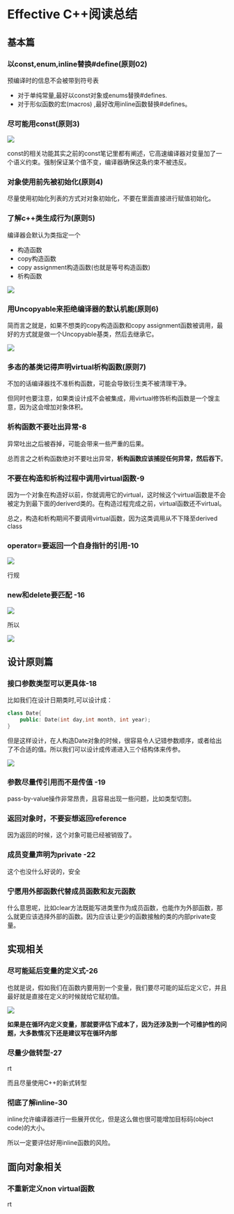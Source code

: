 # Effective C++阅读总结

## 基本篇

### 以const,enum,inline替换#define(原则02)
预编译时的信息不会被带到符号表

 - 对于单纯常量,最好以const对象或enums替换#defines.
 - 对于形似函数的宏(macros) ,最好改用inline函数替换#defines。

### 尽可能用const(原则3)

![](image/eff0.png)

const的相关功能其实之前的const笔记里都有阐述，它高速编译器对变量加了一个语义约束。强制保证某个值不变，编译器确保这条约束不被违反。

### 对象使用前先被初始化(原则4)
尽量使用初始化列表的方式对对象初始化，不要在里面直接进行赋值初始化。

### 了解c++类生成行为(原则5)
编译器会默认为类指定一个 

 - 构造函数
 - copy构造函数
 - copy assignment构造函数(也就是等号构造函数)
 - 析构函数

![](image/eff2.png)

### 用Uncopyable来拒绝编译器的默认机能(原则6)
简而言之就是，如果不想类的copy构造函数和copy assignment函数被调用，最好的方式就是做一个Uncopyable基类，然后去继承它。

![](image/eff3.png)

### 多态的基类记得声明virtual析构函数(原则7)
不加的话编译器找不准析构函数，可能会导致衍生类不被清理干净。

但同时也要注意，如果类设计成不会被集成，用virtual修饰析构函数是一个馊主意，因为这会增加对象体积。

### 析构函数不要吐出异常-8
异常吐出之后被吞掉，可能会带来一些严重的后果。

总而言之之析构函数绝对不要吐出异常，**析构函数应该捕捉任何异常，然后吞下**。

### 不要在构造和析构过程中调用virtual函数-9
因为一个对象在构造好以前，你就调用它的virtual，这时候这个virtual函数是不会被定为到最下面的deriverd类的。在构造过程完成之前，virtual函数还不virtual。

总之，构造和析构期间不要调用virtual函数，因为这类调用从不下降至derived class

### operator=要返回一个自身指针的引用-10

![](image/eff4.png)

行规

### new和delete要匹配 -16
![](image/eff5.png)


所以

![](image/eff6.png)

## 设计原则篇

### 接口参数类型可以更具体-18
比如我们在设计日期类时,可以设计成：

``` c++
class Date{
    public: Date(int day,int month, int year);
}
```

但是这样设计，在人构造Date对象的时候，很容易令人记错参数顺序，或者给出了不合适的值。所以我们可以设计成传递进入三个结构体来传参。

![](image/eff7.png)

### 参数尽量传引用而不是传值 -19
pass-by-value操作非常昂贵，且容易出现一些问题，比如类型切割。

### 返回对象时，不要妄想返回reference

因为返回的时候，这个对象可能已经被销毁了。

### 成员变量声明为private -22
这个也没什么好说的，安全

### 宁愿用外部函数代替成员函数和友元函数
什么意思呢，比如clear方法既能写进类里作为成员函数，也能作为外部函数，那么就更应该选择外部的函数。因为应该让更少的函数接触的类的内部private变量。

## 实现相关

### 尽可能延后变量的定义式-26
也就是说，假如我们在函数内要用到一个变量，我们要尽可能的延后定义它，并且最好就是直接在定义的时候就给它赋初值。

![](image/eff8.png)

**如果是在循环内定义变量，那就要评估下成本了，因为还涉及到一个可维护性的问题，大多数情况下还是建议写在循环内部**

### 尽量少做转型-27
rt

而且尽量使用C++的新式转型

### 彻底了解inline-30
inline允许编译器进行一些展开优化，但是这么做也很可能增加目标码(object code)的大小。

所以一定要评估好用inline函数的风险。

## 面向对象相关

### 不重新定义non virtual函数
rt